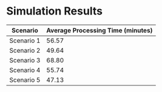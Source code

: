 # Simulation Results

| Scenario | Average Processing Time (minutes) |
|----------|-----------------------------------|
| Scenario 1 | 56.57 |
| Scenario 2 | 49.64 |
| Scenario 3 | 68.80 |
| Scenario 4 | 55.74 |
| Scenario 5 | 47.13 |
